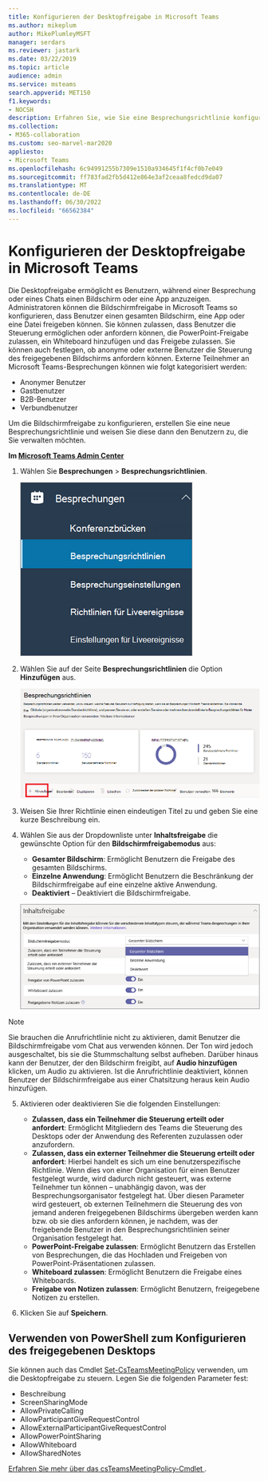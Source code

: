 ```yaml
---
title: Konfigurieren der Desktopfreigabe in Microsoft Teams
ms.author: mikeplum
author: MikePlumleyMSFT
manager: serdars
ms.reviewer: jastark
ms.date: 03/22/2019
ms.topic: article
audience: admin
ms.service: msteams
search.appverid: MET150
f1.keywords:
- NOCSH
description: Erfahren Sie, wie Sie eine Besprechungsrichtlinie konfigurieren, damit Benutzer ihre Desktops in Teams-Chats oder Besprechungen freigeben können.
ms.collection:
- M365-collaboration
ms.custom: seo-marvel-mar2020
appliesto:
- Microsoft Teams
ms.openlocfilehash: 6c94991255b7309e1510a934645f1f4cf0b7e049
ms.sourcegitcommit: ff783fad2fb5d412e864e3af2ceaa8fedcd9da07
ms.translationtype: MT
ms.contentlocale: de-DE
ms.lasthandoff: 06/30/2022
ms.locfileid: "66562384"
---
```

# <a name="configure-desktop-sharing-in-microsoft-teams"></a>Konfigurieren der Desktopfreigabe in Microsoft Teams

Die Desktopfreigabe ermöglicht es Benutzern, während einer Besprechung oder eines Chats einen Bildschirm oder eine App anzuzeigen. Administratoren können die Bildschirmfreigabe in Microsoft Teams so konfigurieren, dass Benutzer einen gesamten Bildschirm, eine App oder eine Datei freigeben können. Sie können zulassen, dass Benutzer die Steuerung ermöglichen oder anfordern können, die PowerPoint-Freigabe zulassen, ein Whiteboard hinzufügen und das Freigebe zulassen. Sie können auch festlegen, ob anonyme oder externe Benutzer die Steuerung des freigegebenen Bildschirms anfordern können. Externe Teilnehmer an Microsoft Teams-Besprechungen können wie folgt kategorisiert werden:

- Anonymer Benutzer
- Gastbenutzer
- B2B-Benutzer
- Verbundbenutzer

Um die Bildschirmfreigabe zu konfigurieren, erstellen Sie eine neue Besprechungsrichtlinie und weisen Sie diese dann den Benutzern zu, die Sie verwalten möchten.

**Im [Microsoft Teams Admin Center](https://admin.teams.microsoft.com/)**

1. Wählen Sie **Besprechungen** > **Besprechungsrichtlinien**.

    ![Besprechungsrichtlinien ausgewählt.](media/configure-desktop-sharing-image1.png)

2. Wählen Sie auf der Seite **Besprechungsrichtlinien** die Option **Hinzufügen** aus.

    ![Die Besprechungsrichtliniennachricht.](media/addMeeting.png)

3. Weisen Sie Ihrer Richtlinie einen eindeutigen Titel zu und geben Sie eine kurze Beschreibung ein.

4. Wählen Sie aus der Dropdownliste unter **Inhaltsfreigabe** die gewünschte Option für den **Bildschirmfreigabemodus** aus:

   - **Gesamter Bildschirm**: Ermöglicht Benutzern die Freigabe des gesamten Bildschirms.
   - **Einzelne Anwendung**: Ermöglicht Benutzern die Beschränkung der Bildschirmfreigabe auf eine einzelne aktive Anwendung.
   - **Deaktiviert** – Deaktiviert die Bildschirmfreigabe.

    ![Die Optionen für den Freigabemodus.](media/configure-desktop-sharing-image3.png)

  > [!Note]
  > Sie brauchen die Anrufrichtlinie nicht zu aktivieren, damit Benutzer die Bildschirmfreigabe vom Chat aus verwenden können. Der Ton wird jedoch ausgeschaltet, bis sie die Stummschaltung selbst aufheben. Darüber hinaus kann der Benutzer, der den Bildschirm freigibt, auf **Audio hinzufügen** klicken, um Audio zu aktivieren. Ist die Anrufrichtlinie deaktiviert, können Benutzer der Bildschirmfreigabe aus einer Chatsitzung heraus kein Audio hinzufügen.

5. Aktivieren oder deaktivieren Sie die folgenden Einstellungen:

    - **Zulassen, dass ein Teilnehmer die Steuerung erteilt oder anfordert**: Ermöglicht Mitgliedern des Teams die Steuerung des Desktops oder der Anwendung des Referenten zuzulassen oder anzufordern.
    - **Zulassen, dass ein externer Teilnehmer die Steuerung erteilt oder anfordert**: Hierbei handelt es sich um eine benutzerspezifische Richtlinie. Wenn dies von einer Organisation für einen Benutzer festgelegt wurde, wird dadurch nicht gesteuert, was externe Teilnehmer tun können – unabhängig davon, was der Besprechungsorganisator festgelegt hat. Über diesen Parameter wird gesteuert, ob externen Teilnehmern die Steuerung des von jemand anderen freigegebenen Bildschirms übergeben werden kann bzw. ob sie dies anfordern können, je nachdem, was der freigebende Benutzer in den Besprechungsrichtlinien seiner Organisation festgelegt hat.
    - **PowerPoint-Freigabe zulassen**: Ermöglicht Benutzern das Erstellen von Besprechungen, die das Hochladen und Freigeben von PowerPoint-Präsentationen zulassen.
    - **Whiteboard zulassen**: Ermöglicht Benutzern die Freigabe eines Whiteboards.
    - **Freigabe von Notizen zulassen**: Ermöglicht Benutzern, freigegebene Notizen zu erstellen.

6. Klicken Sie auf **Speichern**.

## <a name="use-powershell-to-configure-shared-desktop"></a>Verwenden von PowerShell zum Konfigurieren des freigegebenen Desktops

Sie können auch das Cmdlet [Set-CsTeamsMeetingPolicy](/powershell/module/skype/set-csteamsmeetingpolicy) verwenden, um die Desktopfreigabe zu steuern. Legen Sie die folgenden Parameter fest:

- Beschreibung
- ScreenSharingMode
- AllowPrivateCalling
- AllowParticipantGiveRequestControl
- AllowExternalParticipantGiveRequestControl
- AllowPowerPointSharing
- AllowWhiteboard
- AllowSharedNotes

[Erfahren Sie mehr über das csTeamsMeetingPolicy-Cmdlet ](/powershell/module/skype/set-csteamsmeetingpolicy).
